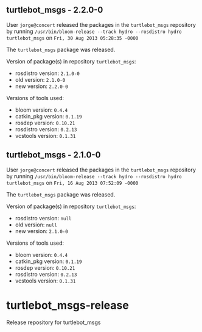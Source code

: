 ## turtlebot_msgs - 2.2.0-0

User `jorge@concert` released the packages in the `turtlebot_msgs` repository by running `/usr/bin/bloom-release --track hydro --rosdistro hydro turtlebot_msgs` on `Fri, 30 Aug 2013 05:28:35 -0000`

The `turtlebot_msgs` package was released.

Version of package(s) in repository `turtlebot_msgs`:
- rosdistro version: `2.1.0-0`
- old version: `2.1.0-0`
- new version: `2.2.0-0`

Versions of tools used:
- bloom version: `0.4.4`
- catkin_pkg version: `0.1.19`
- rosdep version: `0.10.21`
- rosdistro version: `0.2.13`
- vcstools version: `0.1.31`


## turtlebot_msgs - 2.1.0-0

User `jorge@concert` released the packages in the `turtlebot_msgs` repository by running `/usr/bin/bloom-release --track hydro --rosdistro hydro turtlebot_msgs` on `Fri, 16 Aug 2013 07:52:09 -0000`

The `turtlebot_msgs` package was released.

Version of package(s) in repository `turtlebot_msgs`:
- rosdistro version: `null`
- old version: `null`
- new version: `2.1.0-0`

Versions of tools used:
- bloom version: `0.4.4`
- catkin_pkg version: `0.1.19`
- rosdep version: `0.10.21`
- rosdistro version: `0.2.13`
- vcstools version: `0.1.31`


turtlebot_msgs-release
======================

Release repository for turtlebot_msgs
